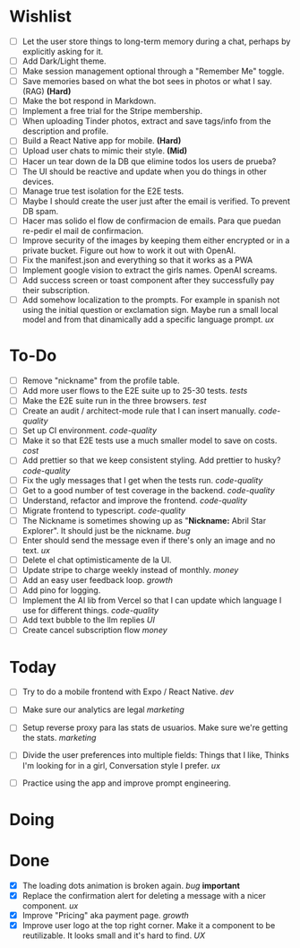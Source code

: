 # Wishlist
- [ ] Let the user store things to long-term memory during a chat, perhaps by explicitly asking for it.
- [ ] Add Dark/Light theme.  
- [ ] Make session management optional through a "Remember Me" toggle.
- [ ] Save memories based on what the bot sees in photos or what I say. (RAG) **(Hard)**  
- [ ] Make the bot respond in Markdown.
- [ ] Implement a free trial for the Stripe membership.
- [ ] When uploading Tinder photos, extract and save tags/info from the description and profile.
- [ ] Build a React Native app for mobile. **(Hard)**  
- [ ] Upload user chats to mimic their style. **(Mid)**  
- [ ] Hacer un tear down de la DB que elimine todos los users de prueba?
- [ ] The UI should be reactive and update when you do things in other devices.
- [ ] Manage true test isolation for the E2E tests.
- [ ] Maybe I should create the user just after the email is verified. To prevent DB spam.
- [ ] Hacer mas solido el flow de confirmacion de emails. Para que puedan re-pedir el mail de confirmacion.
- [ ] Improve security of the images by keeping them either encrypted or in a private bucket. Figure out how to work it out with OpenAI.
- [ ] Fix the manifest.json and everything so that it works as a PWA
- [ ] Implement google vision to extract the girls names. OpenAI screams.
- [ ] Add success screen or toast component after they successfully pay their subscription.
- [ ] Add somehow localization to the prompts. For example in spanish not using the initial question or exclamation sign. Maybe run a small local model and from that dinamically add a specific language prompt. *ux*

# To-Do
- [ ] Remove "nickname" from the profile table.
- [ ] Add more user flows to the E2E suite up to 25-30 tests. *tests*
- [ ] Make the E2E suite run in the three browsers. *test*
- [ ] Create an audit / architect-mode rule that I can insert manually.  *code-quality*
- [ ] Set up CI environment. *code-quality*
- [ ] Make it so that E2E tests use a much smaller model to save on costs. *cost*
- [ ] Add prettier so that we keep consistent styling. Add prettier to husky? *code-quality*
- [ ] Fix the ugly messages that I get when the tests run. *code-quality*
- [ ] Get to a good number of test coverage in the backend. *code-quality*
- [ ] Understand, refactor and improve the frontend. *code-quality*
- [ ] Migrate frontend to typescript. *code-quality*
- [ ] The Nickname is sometimes showing up as "**Nickname:** Abril Star Explorer". It should just be the nickname. *bug*
- [ ] Enter should send the message even if there's only an image and no text. *ux*
- [ ] Delete el chat optimisticamente de la UI.
- [ ] Update stripe to charge weekly instead of monthly. *money*
- [ ] Add an easy user feedback loop. *growth* 
- [ ] Add pino for logging. 
- [ ] Implement the AI lib from Vercel so that I can update which language I use for different things. *code-quality*
- [ ] Add text bubble to the llm replies *UI*
- [ ] Create cancel subscription flow *money*

# Today
- [ ] Try to do a mobile frontend with Expo / React Native. *dev*
- [ ] Make sure our analytics are legal *marketing*
- [ ] Setup reverse proxy para las stats de usuarios. Make sure we're getting the stats. *marketing*
- [ ] Divide the user preferences into multiple fields: Things that I like, Thinks I'm looking for in a girl, Conversation style I prefer. *ux*
- [ ] Practice using the app and improve prompt engineering.




# Doing


# Done
- [x] The loading dots animation is broken again. *bug* **important**
- [x] Replace the confirmation alert for deleting a message with a nicer component. *ux*
- [x] Improve "Pricing" aka payment page. *growth*
- [x] Improve user logo at the top right corner. Make it a component to be reutilizable. It looks small and it's hard to find. *UX*